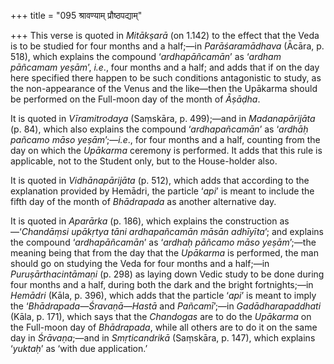 +++
title = "095 श्रावण्याम् प्रौष्ठपद्याम्"

+++
This verse is quoted in *Mitākṣarā* (on 1.142) to the effect that the
Veda is to be studied for four months and a half;—in *Parāśaramādhava*
(Ācāra, p. 518), which explains the compound ‘*ardhapāñcamān*’ as
‘*ardham pāñcamam yeṣām*’, *i.e*., four months and a half; and adds that
if on the day here specified there happen to be such conditions
antagonistic to study, as the non-appearance of the Venus and the
like—then the Upākarma should be performed on the Full-moon day of the
month of *Āṣāḍha*.

It is quoted in *Vīramitrodaya* (Saṃskāra, p. 499);—and in
*Madanapārijāta* (p. 84), which also explains the compound
‘*ardhapañcamān*’ as ‘*ardhāḥ pañcamo māso yeṣām*’;—*i.e*., for four
months and a half, counting from the day on which the *Upākarma*
ceremony is performed. It adds that this rule is applicable, not to the
Student only, but to the House-holder also.

It is quoted in *Vidhānapārijāta* (p. 512), which adds that according to
the explanation provided by Hemādri, the particle ‘*api*’ is meant to
include the fifth day of the month of *Bhādrapada* as another
alternative day.

It is quoted in *Aparārka* (p. 186), which explains the construction
as—‘*Chandāṃsi upākṛtya tāni ardhapañcamān māsān adhīyīta*’; and
explains the compound ‘*ardhapāñcamān*’ as ‘*ardhaḥ pāñcamo māso
yeṣām*’;—the meaning being that from the day that the *Upākarma* is
performed, the man should go on studying the Veda for four months and a
half;—in *Puruṣārthacintāmaṇi* (p. 298) as laying down Vedic study to be
done during four months and a half, during both the dark and the bright
fortnights;—in *Hemādri* (Kāla, p. 396), which adds that the particle
‘*api*’ is meant to imply the ‘*Bhādrapada—Śravaṇā—Hastā* and
*Pañcamī*’;—in *Gadādharapaddhati* (Kāla, p. 171), which says that the
*Chandogas* are to do the *Upākarma* on the Full-moon day of
*Bhādrapada*, while all others are to do it on the same day in
*Śrāvaṇa*;—and in *Smṛticandrikā* (Saṃskāra, p. 147), which explains
‘*yuktaḥ*’ as ‘with due application.’


